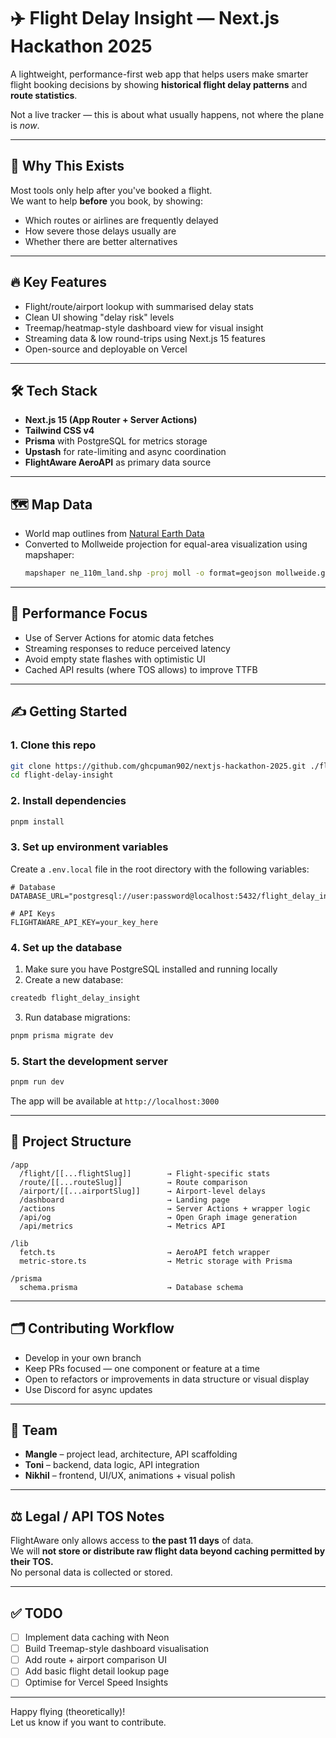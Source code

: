 # ✈️ Flight Delay Insight — Next.js Hackathon 2025

A lightweight, performance-first web app that helps users make smarter flight booking decisions by showing **historical flight delay patterns** and **route statistics**.  

Not a live tracker — this is about what usually happens, not where the plane is *now*.

---

## 🧠 Why This Exists

Most tools only help after you've booked a flight.  
We want to help **before** you book, by showing:
- Which routes or airlines are frequently delayed
- How severe those delays usually are
- Whether there are better alternatives

---

## 🔥 Key Features

- Flight/route/airport lookup with summarised delay stats  
- Clean UI showing "delay risk" levels  
- Treemap/heatmap-style dashboard view for visual insight  
- Streaming data & low round-trips using Next.js 15 features  
- Open-source and deployable on Vercel  

---

## 🛠 Tech Stack

- **Next.js 15 (App Router + Server Actions)**  
- **Tailwind CSS v4**  
- **Prisma** with PostgreSQL for metrics storage
- **Upstash** for rate-limiting and async coordination  
- **FlightAware AeroAPI** as primary data source  

---

## 🗺️ Map Data

- World map outlines from [Natural Earth Data](https://www.naturalearthdata.com/downloads/110m-physical-vectors/)
- Converted to Mollweide projection for equal-area visualization using mapshaper:
  ```bash
  mapshaper ne_110m_land.shp -proj moll -o format=geojson mollweide.geo.json
  ```

---

## 🧪 Performance Focus

- Use of Server Actions for atomic data fetches  
- Streaming responses to reduce perceived latency  
- Avoid empty state flashes with optimistic UI  
- Cached API results (where TOS allows) to improve TTFB

---

## ✍️ Getting Started

### 1. Clone this repo

```bash
git clone https://github.com/ghcpuman902/nextjs-hackathon-2025.git ./flight-delay-insight
cd flight-delay-insight
```

### 2. Install dependencies

```bash
pnpm install
```

### 3. Set up environment variables

Create a `.env.local` file in the root directory with the following variables:

```env
# Database
DATABASE_URL="postgresql://user:password@localhost:5432/flight_delay_insight"

# API Keys
FLIGHTAWARE_API_KEY=your_key_here
```

### 4. Set up the database

1. Make sure you have PostgreSQL installed and running locally
2. Create a new database:
```bash
createdb flight_delay_insight
```
3. Run database migrations:
```bash
pnpm prisma migrate dev
```

### 5. Start the development server

```bash
pnpm run dev
```

The app will be available at `http://localhost:3000`

---

## 🧱 Project Structure

```
/app
  /flight/[[...flightSlug]]        → Flight-specific stats
  /route/[[...routeSlug]]          → Route comparison
  /airport/[[...airportSlug]]      → Airport-level delays
  /dashboard                       → Landing page
  /actions                         → Server Actions + wrapper logic
  /api/og                          → Open Graph image generation
  /api/metrics                     → Metrics API

/lib
  fetch.ts                         → AeroAPI fetch wrapper
  metric-store.ts                  → Metric storage with Prisma

/prisma
  schema.prisma                    → Database schema
```

---

## 🗂 Contributing Workflow

- Develop in your own branch  
- Keep PRs focused — one component or feature at a time  
- Open to refactors or improvements in data structure or visual display  
- Use Discord for async updates

---

## 📅 Team

- **Mangle** – project lead, architecture, API scaffolding  
- **Toni** – backend, data logic, API integration  
- **Nikhil** – frontend, UI/UX, animations + visual polish  

---

## ⚖️ Legal / API TOS Notes

FlightAware only allows access to **the past 11 days** of data.  
We will **not store or distribute raw flight data beyond caching permitted by their TOS.**  
No personal data is collected or stored.

---

## ✅ TODO

- [ ] Implement data caching with Neon  
- [ ] Build Treemap-style dashboard visualisation  
- [ ] Add route + airport comparison UI  
- [ ] Add basic flight detail lookup page  
- [ ] Optimise for Vercel Speed Insights

---

Happy flying (theoretically)!  
Let us know if you want to contribute.